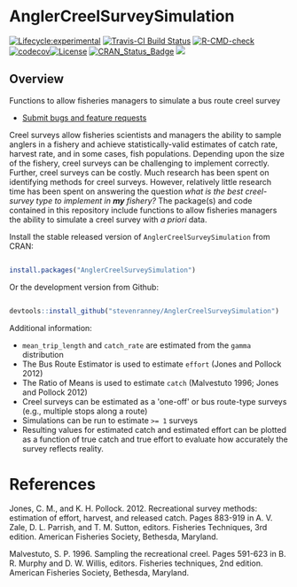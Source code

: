 
# AnglerCreelSurveySimulation

<!-- badges: start -->

[![Lifecycle:experimental](https://img.shields.io/badge/lifecycle-experimental-orange.svg)](https://lifecycle.r-lib.org/articles/stages.html)
[![Travis-CI Build Status](https://travis-ci.org/stevenranney/AnglerCreelSurveySimulation.svg?branch=master)](https://travis-ci.org/stevenranney/AnglerCreelSurveySimulation)
[![R-CMD-check](https://github.com/stevenranney/AnglerCreelSurveySimulation/actions/workflows/R-CMD-check.yaml/badge.svg)](https://github.com/stevenranney/AnglerCreelSurveySimulation/actions/workflows/R-CMD-check.yaml)
[![codecov](https://codecov.io/github/stevenranney/AnglerCreelSurveySimulation/graph/badge.svg?token=CB1fGD69Bh)](https://codecov.io/github/stevenranney/AnglerCreelSurveySimulation)[![License](https://img.shields.io/badge/license-GPL0%28%3E=03%29-brightgreen.svg?style=flat)](http://www.gnu.org/licenses/gpl-3.0.html)
[![CRAN\_Status\_Badge](http://www.r-pkg.org/badges/version/AnglerCreelSurveySimulation)](https://cran.r-project.org/package=AnglerCreelSurveySimulation)
![](https://cranlogs.r-pkg.org/badges/grand-total/AnglerCreelSurveySimulation?color=brightgreen)

<!--badges: end -->

## Overview

Functions to allow fisheries managers to simulate a bus route creel survey

* [Submit bugs and feature requests](https://github.com/stevenranney/AnglerCreelSurveySimulation/issues)

Creel surveys allow fisheries scientists and managers the ability to sample anglers in a fishery and achieve statistically-valid estimates of catch rate, harvest rate, and in some cases, fish populations.  Depending upon the size of the fishery, creel surveys can be challenging to implement correctly.  Further, creel surveys can be costly.  Much research has been spent on identifying methods for creel surveys.  However, relatively little research time has been spent on answering the question _what is the best creel-survey type to implement in **my** fishery?_  The package(s) and code contained in this repository include functions to allow fisheries managers the ability to simulate a creel survey with *a priori* data.

Install the stable released version of `AnglerCreelSurveySimulation` from CRAN:

```r

install.packages("AnglerCreelSurveySimulation")

```

Or the development version from Github:

```r

devtools::install_github("stevenranney/AnglerCreelSurveySimulation")

```

Additional information:
* `mean_trip_length` and `catch_rate` are estimated from the `gamma` distribution
* The Bus Route Estimator is used to estimate `effort` (Jones and Pollock 2012)
* The Ratio of Means is used to estimate `catch` (Malvestuto 1996; Jones and Pollock 2012)
* Creel surveys can be estimated as a 'one-off' or bus route-type surveys (e.g., multiple stops along a route)
* Simulations can be run to estimate `>= 1` surveys
* Resulting values for estimated catch and estimated effort can be plotted as a function of true catch and true effort to evaluate how accurately the survey reflects reality.

# References 

Jones, C. M., and K. H. Pollock. 2012. Recreational survey 
 methods: estimation of effort, harvest, and released catch. Pages 883-919 
 in A. V. Zale, D. L. Parrish, and T. M. Sutton, editors. Fisheries 
 Techniques, 3rd edition. American Fisheries Society, Bethesda, Maryland.
 
Malvestuto, S. P. 1996. Sampling the recreational creel. Pages 
 591-623 in B. R. Murphy and D. W. Willis, editors. Fisheries techniques, 
 2nd edition. American Fisheries Society, Bethesda, Maryland.
